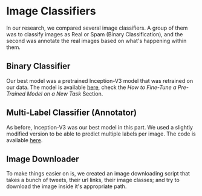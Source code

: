 # Image Classifiers
In our research, we compared several image classifiers. A group of them was to classify images as Real or Spam (Binary Classification), and the second was annotate the real images based on what's happening within them.

## Binary Classifier
Our best model was a pretrained Inception-V3 model that was retrained on our data. The model is available [here](https://github.com/tensorflow/models/tree/master/research/inception), check the *How to Fine-Tune a Pre-Trained Model on a New Task* Section.

## Multi-Label Classifier (Annotator)
As before, Inception-V3 was our best model in this part. We used a slightly modified version to be able to predict multiple labels per image. The code is available [here](https://github.com/BartyzalRadek/Multi-label-Inception-net).


## Image Downloader
To make things easier on is, we created an image downloading script that takes a bunch of tweets, their url links, their image classes; and try to download the image inside it's appropriate path.
